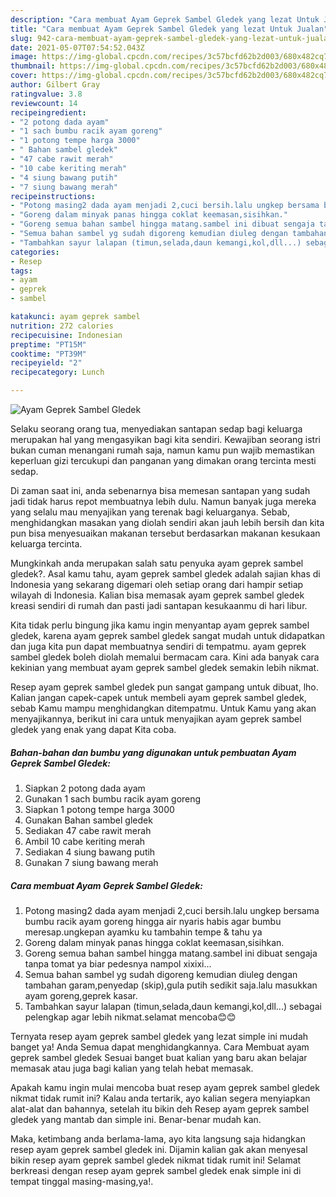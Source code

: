 ```yaml
---
description: "Cara membuat Ayam Geprek Sambel Gledek yang lezat Untuk Jualan"
title: "Cara membuat Ayam Geprek Sambel Gledek yang lezat Untuk Jualan"
slug: 942-cara-membuat-ayam-geprek-sambel-gledek-yang-lezat-untuk-jualan
date: 2021-05-07T07:54:52.043Z
image: https://img-global.cpcdn.com/recipes/3c57bcfd62b2d003/680x482cq70/ayam-geprek-sambel-gledek-foto-resep-utama.jpg
thumbnail: https://img-global.cpcdn.com/recipes/3c57bcfd62b2d003/680x482cq70/ayam-geprek-sambel-gledek-foto-resep-utama.jpg
cover: https://img-global.cpcdn.com/recipes/3c57bcfd62b2d003/680x482cq70/ayam-geprek-sambel-gledek-foto-resep-utama.jpg
author: Gilbert Gray
ratingvalue: 3.8
reviewcount: 14
recipeingredient:
- "2 potong dada ayam"
- "1 sach bumbu racik ayam goreng"
- "1 potong tempe harga 3000"
- " Bahan sambel gledek"
- "47 cabe rawit merah"
- "10 cabe keriting merah"
- "4 siung bawang putih"
- "7 siung bawang merah"
recipeinstructions:
- "Potong masing2 dada ayam menjadi 2,cuci bersih.lalu ungkep bersama bumbu racik ayam goreng hingga air nyaris habis agar bumbu meresap.ungkepan ayamku ku tambahin tempe &amp; tahu ya"
- "Goreng dalam minyak panas hingga coklat keemasan,sisihkan."
- "Goreng semua bahan sambel hingga matang.sambel ini dibuat sengaja tanpa tomat ya biar pedesnya nampol xixixi..."
- "Semua bahan sambel yg sudah digoreng kemudian diuleg dengan tambahan garam,penyedap (skip),gula putih sedikit saja.lalu masukkan ayam goreng,geprek kasar."
- "Tambahkan sayur lalapan (timun,selada,daun kemangi,kol,dll...) sebagai pelengkap agar lebih nikmat.selamat mencoba😊😊"
categories:
- Resep
tags:
- ayam
- geprek
- sambel

katakunci: ayam geprek sambel 
nutrition: 272 calories
recipecuisine: Indonesian
preptime: "PT15M"
cooktime: "PT39M"
recipeyield: "2"
recipecategory: Lunch

---
```



![Ayam Geprek Sambel Gledek](https://img-global.cpcdn.com/recipes/3c57bcfd62b2d003/680x482cq70/ayam-geprek-sambel-gledek-foto-resep-utama.jpg)

Selaku seorang orang tua, menyediakan santapan sedap bagi keluarga merupakan hal yang mengasyikan bagi kita sendiri. Kewajiban seorang istri bukan cuman menangani rumah saja, namun kamu pun wajib memastikan keperluan gizi tercukupi dan panganan yang dimakan orang tercinta mesti sedap.

Di zaman  saat ini, anda sebenarnya bisa memesan santapan yang sudah jadi tidak harus repot membuatnya lebih dulu. Namun banyak juga mereka yang selalu mau menyajikan yang terenak bagi keluarganya. Sebab, menghidangkan masakan yang diolah sendiri akan jauh lebih bersih dan kita pun bisa menyesuaikan makanan tersebut berdasarkan makanan kesukaan keluarga tercinta. 



Mungkinkah anda merupakan salah satu penyuka ayam geprek sambel gledek?. Asal kamu tahu, ayam geprek sambel gledek adalah sajian khas di Indonesia yang sekarang digemari oleh setiap orang dari hampir setiap wilayah di Indonesia. Kalian bisa memasak ayam geprek sambel gledek kreasi sendiri di rumah dan pasti jadi santapan kesukaanmu di hari libur.

Kita tidak perlu bingung jika kamu ingin menyantap ayam geprek sambel gledek, karena ayam geprek sambel gledek sangat mudah untuk didapatkan dan juga kita pun dapat membuatnya sendiri di tempatmu. ayam geprek sambel gledek boleh diolah memalui bermacam cara. Kini ada banyak cara kekinian yang membuat ayam geprek sambel gledek semakin lebih nikmat.

Resep ayam geprek sambel gledek pun sangat gampang untuk dibuat, lho. Kalian jangan capek-capek untuk membeli ayam geprek sambel gledek, sebab Kamu mampu menghidangkan ditempatmu. Untuk Kamu yang akan menyajikannya, berikut ini cara untuk menyajikan ayam geprek sambel gledek yang enak yang dapat Kita coba.

<!--inarticleads1-->

##### Bahan-bahan dan bumbu yang digunakan untuk pembuatan Ayam Geprek Sambel Gledek:

1. Siapkan 2 potong dada ayam
1. Gunakan 1 sach bumbu racik ayam goreng
1. Siapkan 1 potong tempe harga 3000
1. Gunakan  Bahan sambel gledek
1. Sediakan 47 cabe rawit merah
1. Ambil 10 cabe keriting merah
1. Sediakan 4 siung bawang putih
1. Gunakan 7 siung bawang merah




<!--inarticleads2-->

##### Cara membuat Ayam Geprek Sambel Gledek:

1. Potong masing2 dada ayam menjadi 2,cuci bersih.lalu ungkep bersama bumbu racik ayam goreng hingga air nyaris habis agar bumbu meresap.ungkepan ayamku ku tambahin tempe &amp; tahu ya
1. Goreng dalam minyak panas hingga coklat keemasan,sisihkan.
1. Goreng semua bahan sambel hingga matang.sambel ini dibuat sengaja tanpa tomat ya biar pedesnya nampol xixixi...
1. Semua bahan sambel yg sudah digoreng kemudian diuleg dengan tambahan garam,penyedap (skip),gula putih sedikit saja.lalu masukkan ayam goreng,geprek kasar.
1. Tambahkan sayur lalapan (timun,selada,daun kemangi,kol,dll...) sebagai pelengkap agar lebih nikmat.selamat mencoba😊😊




Ternyata resep ayam geprek sambel gledek yang lezat simple ini mudah banget ya! Anda Semua dapat menghidangkannya. Cara Membuat ayam geprek sambel gledek Sesuai banget buat kalian yang baru akan belajar memasak atau juga bagi kalian yang telah hebat memasak.

Apakah kamu ingin mulai mencoba buat resep ayam geprek sambel gledek nikmat tidak rumit ini? Kalau anda tertarik, ayo kalian segera menyiapkan alat-alat dan bahannya, setelah itu bikin deh Resep ayam geprek sambel gledek yang mantab dan simple ini. Benar-benar mudah kan. 

Maka, ketimbang anda berlama-lama, ayo kita langsung saja hidangkan resep ayam geprek sambel gledek ini. Dijamin kalian gak akan menyesal bikin resep ayam geprek sambel gledek nikmat tidak rumit ini! Selamat berkreasi dengan resep ayam geprek sambel gledek enak simple ini di tempat tinggal masing-masing,ya!.

